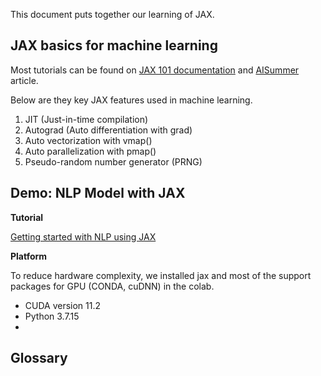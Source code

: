 This document puts together our learning of JAX.

## JAX basics for machine learning

Most tutorials can be found on [JAX 101 documentation](https://jax.readthedocs.io/en/latest/jax-101/index.html) and [AISummer](https://theaisummer.com/jax/) article.

Below are they key JAX features used in machine learning. 

1) JIT (Just-in-time compilation)
2) Autograd (Auto differentiation with grad)
3) Auto vectorization with vmap()
4) Auto parallelization with pmap()
5) Pseudo-random number generator (PRNG)

## Demo: NLP Model with JAX

**Tutorial**

[Getting started with NLP using JAX](https://www.kaggle.com/code/guillemkami/getting-started-with-nlp-using-jax/notebook)

**Platform**

To reduce hardware complexity, we installed jax and most of the support packages for GPU (CONDA, cuDNN) in the colab.
- CUDA version 11.2
- Python 3.7.15
- 

## Glossary
